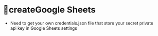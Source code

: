 # 👋createGoogle Sheets
- Need to get your own credentials.json file that store your secret private api key in Google Sheets settings

